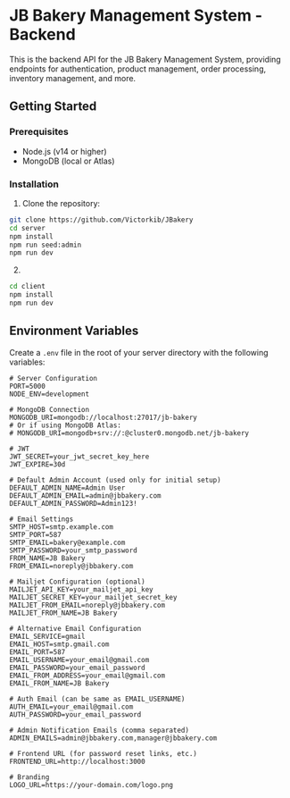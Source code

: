 # JB Bakery Management System - Backend

This is the backend API for the JB Bakery Management System, providing endpoints for authentication, product management, order processing, inventory management, and more.

## Getting Started

### Prerequisites

- Node.js (v14 or higher)
- MongoDB (local or Atlas)

### Installation

1. Clone the repository:

```bash
git clone https://github.com/Victorkib/JBakery
cd server
npm install
npm run seed:admin
npm run dev
```

2.

```bash
cd client
npm install
npm run dev
```

## Environment Variables

Create a `.env` file in the root of your server directory with the following variables:

```
# Server Configuration
PORT=5000
NODE_ENV=development

# MongoDB Connection
MONGODB_URI=mongodb://localhost:27017/jb-bakery
# Or if using MongoDB Atlas:
# MONGODB_URI=mongodb+srv://:@cluster0.mongodb.net/jb-bakery

# JWT
JWT_SECRET=your_jwt_secret_key_here
JWT_EXPIRE=30d

# Default Admin Account (used only for initial setup)
DEFAULT_ADMIN_NAME=Admin User
DEFAULT_ADMIN_EMAIL=admin@jbbakery.com
DEFAULT_ADMIN_PASSWORD=Admin123!

# Email Settings
SMTP_HOST=smtp.example.com
SMTP_PORT=587
SMTP_EMAIL=bakery@example.com
SMTP_PASSWORD=your_smtp_password
FROM_NAME=JB Bakery
FROM_EMAIL=noreply@jbbakery.com

# Mailjet Configuration (optional)
MAILJET_API_KEY=your_mailjet_api_key
MAILJET_SECRET_KEY=your_mailjet_secret_key
MAILJET_FROM_EMAIL=noreply@jbbakery.com
MAILJET_FROM_NAME=JB Bakery

# Alternative Email Configuration
EMAIL_SERVICE=gmail
EMAIL_HOST=smtp.gmail.com
EMAIL_PORT=587
EMAIL_USERNAME=your_email@gmail.com
EMAIL_PASSWORD=your_email_password
EMAIL_FROM_ADDRESS=your_email@gmail.com
EMAIL_FROM_NAME=JB Bakery

# Auth Email (can be same as EMAIL_USERNAME)
AUTH_EMAIL=your_email@gmail.com
AUTH_PASSWORD=your_email_password

# Admin Notification Emails (comma separated)
ADMIN_EMAILS=admin@jbbakery.com,manager@jbbakery.com

# Frontend URL (for password reset links, etc.)
FRONTEND_URL=http://localhost:3000

# Branding
LOGO_URL=https://your-domain.com/logo.png
```
